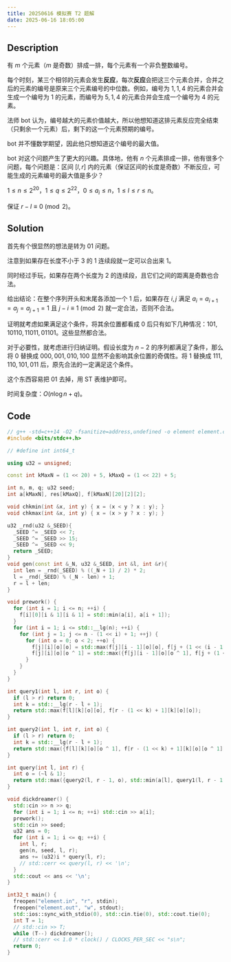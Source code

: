 ```yaml
---
title: 20250616 模拟赛 T2 题解
date: 2025-06-16 18:05:00
---
```


## Description

有 $m$ 个元素（$m$ 是奇数）排成一排，每个元素有一个非负整数编号。

每个时刻，某三个相邻的元素会发生**反应**，每次**反应**会把这三个元素合并，合并之后的元素的编号是原来三个元素编号的中位数。例如，编号为 $1,1,4$ 的元素合并会生成一个编号为 $1$ 的元素，而编号为 $5,1,4$ 的元素合并会生成一个编号为 $4$ 的元素。

法师 $\text{bot}$ 认为，编号越大的元素价值越大，所以他想知道这排元素反应完全结束（只剩余一个元素）后，剩下的这一个元素预期的编号。

$\text{bot}$ 并不懂数学期望，因此他只想知道这个编号的最大值。

$\text{bot}$ 对这个问题产生了更大的兴趣。具体地，他有 $n$ 个元素排成一排，他有很多个问题，每个问题是：区间 $[l,r]$ 内的元素（保证区间的长度是奇数）不断反应，可能生成的元素编号的最大值是多少？

$1\le n\le 2^{20}$，$1\le q\le 2^{22}$，$0\le a_i\le n$，$1\le l\le r\le n$。

保证 $r-l \equiv 0 \pmod 2$。

## Solution

首先有个很显然的想法是转为 $01$ 问题。

注意到如果存在长度不小于 $3$ 的 $1$ 连续段就一定可以合出来 $1$。

同时经过手玩，如果存在两个长度为 $2$ 的连续段，且它们之间的距离是奇数也合法。

给出结论：在整个序列开头和末尾各添加一个 $1$ 后，如果存在 $i,j$ 满足 $a_i=a_{i+1}=a_j=a_{j+1}=1$ 且 $j-i\equiv 1\pmod 2$ 就一定合法，否则不合法。

证明就考虑如果满足这个条件，将其余位置都看成 $0$ 后只有如下几种情况：$101,10110,11011,01101$。这些显然都合法。

对于必要性，就考虑进行归纳证明。假设长度为 $n-2$ 的序列都满足了条件，那么将 $0$ 替换成 $000,001,010,100$ 显然不会影响其余位置的奇偶性。将 $1$ 替换成 $111,110,101,011$ 后，原先合法的一定满足这个条件。

这个东西容易把 $01$ 去掉，用 ST 表维护即可。

时间复杂度：$O(n\log n+q)$。

## Code

```cpp
// g++ -std=c++14 -O2 -fsanitize=address,undefined -o element element.cpp && ./element
#include <bits/stdc++.h>

// #define int int64_t

using u32 = unsigned;

const int kMaxN = (1 << 20) + 5, kMaxQ = (1 << 22) + 5;

int n, m, q; u32 seed;
int a[kMaxN], res[kMaxQ], f[kMaxN][20][2][2];

void chkmin(int &x, int y) { x = (x < y ? x : y); }
void chkmax(int &x, int y) { x = (x > y ? x : y); }

u32 _rnd(u32 &_SEED){
  _SEED ^= _SEED << 7;
  _SEED ^= _SEED >> 15;
  _SEED ^= _SEED << 9;
  return _SEED;
}
void gen(const int &_N, u32 &_SEED, int &l, int &r){
  int len = _rnd(_SEED) % ((_N + 1) / 2) * 2;
  l = _rnd(_SEED) % (_N - len) + 1;
  r = l + len;
}

void prework() {
  for (int i = 1; i <= n; ++i) {
    f[i][0][i & 1][i & 1] = std::min(a[i], a[i + 1]);
  }
  for (int i = 1; i <= std::__lg(n); ++i) {
    for (int j = 1; j <= n - (1 << i) + 1; ++j) {
      for (int o = 0; o < 2; ++o) {
        f[j][i][o][o] = std::max(f[j][i - 1][o][o], f[j + (1 << (i - 1))][i - 1][o][o]);
        f[j][i][o][o ^ 1] = std::max({f[j][i - 1][o][o ^ 1], f[j + (1 << (i - 1))][i - 1][o][o ^ 1], std::min(f[j][i - 1][o][o], f[j + (1 << (i - 1))][i - 1][o ^ 1][o ^ 1])});
      }
    }
  }
}

int query1(int l, int r, int o) {
  if (l > r) return 0;
  int k = std::__lg(r - l + 1);
  return std::max(f[l][k][o][o], f[r - (1 << k) + 1][k][o][o]);
}

int query2(int l, int r, int o) {
  if (l > r) return 0;
  int k = std::__lg(r - l + 1);
  return std::max({f[l][k][o][o ^ 1], f[r - (1 << k) + 1][k][o][o ^ 1], std::min(query1(l, r - (1 << k), o), query1(l + (1 << k), r, o ^ 1))});
}

int query(int l, int r) {
  int o = (~l & 1);
  return std::max({query2(l, r - 1, o), std::min(a[l], query1(l, r - 1, o ^ 1)), std::min(query1(l, r - 1, o), a[r]), std::min(a[l], a[r])});
}

void dickdreamer() {
  std::cin >> n >> q;
  for (int i = 1; i <= n; ++i) std::cin >> a[i];
  prework();
  std::cin >> seed;
  u32 ans = 0;
  for (int i = 1; i <= q; ++i) {
    int l, r;
    gen(n, seed, l, r);
    ans += (u32)i * query(l, r);
    // std::cerr << query(l, r) << '\n';
  }
  std::cout << ans << '\n';
}

int32_t main() {
  freopen("element.in", "r", stdin);
  freopen("element.out", "w", stdout);
  std::ios::sync_with_stdio(0), std::cin.tie(0), std::cout.tie(0);
  int T = 1;
  // std::cin >> T;
  while (T--) dickdreamer();
  // std::cerr << 1.0 * clock() / CLOCKS_PER_SEC << "s\n";
  return 0;
}
```